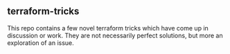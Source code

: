 ## terraform-tricks

This repo contains a few novel terraform tricks which have come up in
discussion or work.  They are not necessarily perfect solutions, but
more an exploration of an issue.

